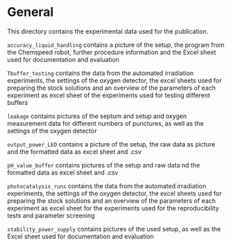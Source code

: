 # General

This directory contains the experimental data used for the publication.

`accuracy_liquid_handling` contains a picture of the setup, the program from the Chemspeed robot, further procedure information and the Excel sheet used for documentation and evaluation

`Tbuffer_testing` contains the data from the automated irradiation experiments, the settings of the oxygen detector, the excel sheets used for preparing the stock solutions and an overview of the parameters of each experiment as excel sheet of the experiments used for testing different buffers

`leakage` contains pictures of the septum and setup and oxygen measurement data for different numbers of punctures, as well as the settings of the oxygen detector

`output_power_LED` contains a picture of the setup, the raw data as picture and the formatted data as excel sheet and .csv

`pH_value_buffer` contains pictures of the setup and raw data nd the formatted data as excel sheet and .csv

`photocatalysis_runs` contains the data from the automated irradiation experiments, the settings of the oxygen detector, the excel sheets used for preparing the stock solutions and an overview of the parameters of each experiment as excel sheet for the experiments used for the reproducibility tests and parameter screening

`stability_power_supply` contains pictures of the used setup, as well as the Excel sheet used for documentation and evaluation
